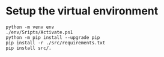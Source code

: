 # Setup the virtual environment 

``` 
python -m venv env
./env/Sripts/Activate.ps1
python -m pip install --upgrade pip 
pip install -r ./src/requirements.txt
pip install src/.
```

